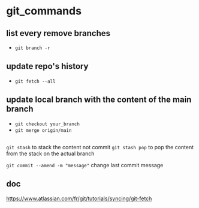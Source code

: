 # git_commands

## list every remove branches
- `git branch -r`

## update repo's history
- `git fetch --all` 

## update local branch with the content of the main branch
- `git checkout your_branch`
- `git merge origin/main`

##
`git stash` to stack the content not commit
`git stash pop` to pop the content from the stack on the actual branch

`git commit --amend -m "message"` change last commit message


## doc
https://www.atlassian.com/fr/git/tutorials/syncing/git-fetch
